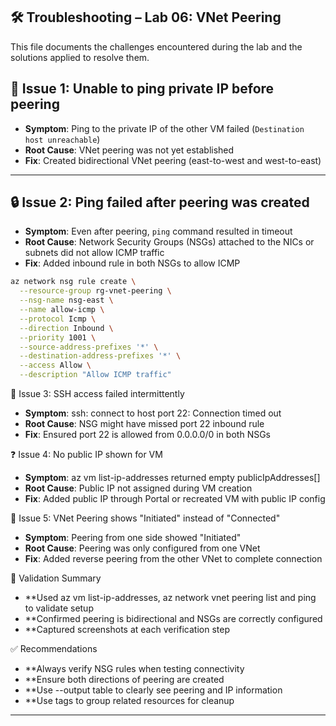 ## 🛠️ Troubleshooting – Lab 06: VNet Peering

This file documents the challenges encountered during the lab and the solutions applied to resolve them.

## 🚫 Issue 1: Unable to ping private IP before peering

- **Symptom**: Ping to the private IP of the other VM failed (`Destination host unreachable`)
- **Root Cause**: VNet peering was not yet established
- **Fix**: Created bidirectional VNet peering (east-to-west and west-to-east)

---

## 🔒 Issue 2: Ping failed after peering was created

- **Symptom**: Even after peering, `ping` command resulted in timeout
- **Root Cause**: Network Security Groups (NSGs) attached to the NICs or subnets did not allow ICMP traffic
- **Fix**: Added inbound rule in both NSGs to allow ICMP

```bash
az network nsg rule create \
  --resource-group rg-vnet-peering \
  --nsg-name nsg-east \
  --name allow-icmp \
  --protocol Icmp \
  --direction Inbound \
  --priority 1001 \
  --source-address-prefixes '*' \
  --destination-address-prefixes '*' \
  --access Allow \
  --description "Allow ICMP traffic"
```

🔑 Issue 3: SSH access failed intermittently

- **Symptom**: ssh: connect to host <public-ip> port 22: Connection timed out
- **Root Cause**: NSG might have missed port 22 inbound rule
- **Fix**: Ensured port 22 is allowed from 0.0.0.0/0 in both NSGs

❓ Issue 4: No public IP shown for VM

- **Symptom**: az vm list-ip-addresses returned empty publicIpAddresses[]
- **Root Cause**: Public IP not assigned during VM creation
- **Fix**: Added public IP through Portal or recreated VM with public IP config

🧾 Issue 5: VNet Peering shows "Initiated" instead of "Connected"

- **Symptom**: Peering from one side showed "Initiated"
- **Root Cause**: Peering was only configured from one VNet
- **Fix**: Added reverse peering from the other VNet to complete connection

🔁 Validation Summary

- **Used az vm list-ip-addresses, az network vnet peering list and ping to validate setup
- **Confirmed peering is bidirectional and NSGs are correctly configured
- **Captured screenshots at each verification step

✅ Recommendations

- **Always verify NSG rules when testing connectivity
- **Ensure both directions of peering are created
- **Use --output table to clearly see peering and IP information
- **Use tags to group related resources for cleanup


---

